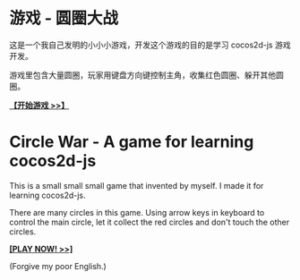# 游戏 - 圆圈大战

这是一个我自己发明的小小小游戏，开发这个游戏的目的是学习 cocos2d-js 游戏开发。

游戏里包含大量圆圈，玩家用键盘方向键控制主角，收集红色圆圈、躲开其他圆圈。

**[【开始游戏 >>】](https://benzleung.github.io/circle/)**


# Circle War - A game for learning cocos2d-js

This is a small small small game that invented by myself. I made it for learning cocos2d-js.

There are many circles in this game. Using arrow keys in keyboard to control the main circle, let it collect the red circles and don't touch the other circles.

**[[PLAY NOW! >>]](https://benzleung.github.io/circle/)**

(Forgive my poor English.)
